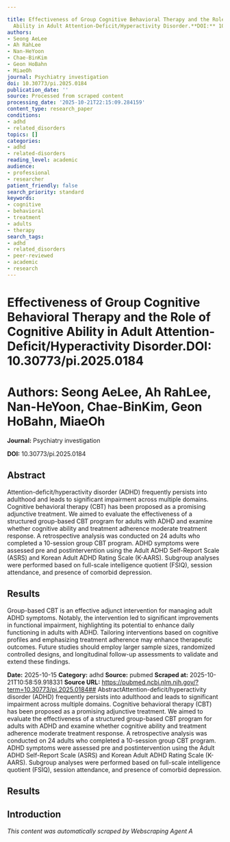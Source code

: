 ```yaml
---

title: Effectiveness of Group Cognitive Behavioral Therapy and the Role of Cognitive
  Ability in Adult Attention-Deficit/Hyperactivity Disorder.**DOI:** 10.30773/pi.2025.0184
authors:
- Seong AeLee
- Ah RahLee
- Nan-HeYoon
- Chae-BinKim
- Geon HoBahn
- MiaeOh
journal: Psychiatry investigation
doi: 10.30773/pi.2025.0184
publication_date: ''
source: Processed from scraped content
processing_date: '2025-10-21T22:15:09.284159'
content_type: research_paper
conditions:
- adhd
- related_disorders
topics: []
categories:
- adhd
- related-disorders
reading_level: academic
audience:
- professional
- researcher
patient_friendly: false
search_priority: standard
keywords:
- cognitive
- behavioral
- treatment
- adults
- therapy
search_tags:
- adhd
- related_disorders
- peer-reviewed
- academic
- research
---
```




# Effectiveness of Group Cognitive Behavioral Therapy and the Role of Cognitive Ability in Adult Attention-Deficit/Hyperactivity Disorder.**DOI:** 10.30773/pi.2025.0184

# **Authors:** Seong AeLee, Ah RahLee, Nan-HeYoon, Chae-BinKim, Geon HoBahn, MiaeOh

**Journal:** Psychiatry investigation

**DOI:** 10.30773/pi.2025.0184

## Abstract

Attention-deficit/hyperactivity disorder (ADHD) frequently persists into adulthood and leads to significant impairment across multiple domains. Cognitive behavioral therapy (CBT) has been proposed as a promising adjunctive treatment. We aimed to evaluate the effectiveness of a structured group-based CBT program for adults with ADHD and examine whether cognitive ability and treatment adherence moderate treatment response.
A retrospective analysis was conducted on 24 adults who completed a 10-session group CBT program. ADHD symptoms were assessed pre and postintervention using the Adult ADHD Self-Report Scale (ASRS) and Korean Adult ADHD Rating Scale (K-AARS). Subgroup analyses were performed based on full-scale intelligence quotient (FSIQ), session attendance, and presence of comorbid depression.
## Results
Group-based CBT is an effective adjunct intervention for managing adult ADHD symptoms. Notably, the intervention led to significant improvements in functional impairment, highlighting its potential to enhance daily functioning in adults with ADHD. Tailoring interventions based on cognitive profiles and emphasizing treatment adherence may enhance therapeutic outcomes. Future studies should employ larger sample sizes, randomized controlled designs, and longitudinal follow-up assessments to validate and extend these findings.

**Date:** 2025-10-15
**Category:** adhd
**Source:** pubmed
**Scraped at:** 2025-10-21T10:58:59.918331
**Source URL:** https://pubmed.ncbi.nlm.nih.gov/?term=10.30773/pi.2025.0184## AbstractAttention-deficit/hyperactivity disorder (ADHD) frequently persists into adulthood and leads to significant impairment across multiple domains. Cognitive behavioral therapy (CBT) has been proposed as a promising adjunctive treatment. We aimed to evaluate the effectiveness of a structured group-based CBT program for adults with ADHD and examine whether cognitive ability and treatment adherence moderate treatment response.
A retrospective analysis was conducted on 24 adults who completed a 10-session group CBT program. ADHD symptoms were assessed pre and postintervention using the Adult ADHD Self-Report Scale (ASRS) and Korean Adult ADHD Rating Scale (K-AARS). Subgroup analyses were performed based on full-scale intelligence quotient (FSIQ), session attendance, and presence of comorbid depression.
## Results
## Introduction
*This content was automatically scraped by Webscraping Agent A*